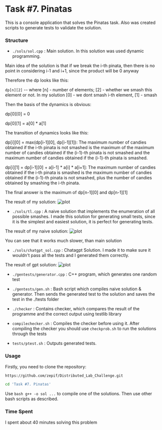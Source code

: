 # Task #7. Pinatas

This is a console application that solves the Pinatas task. Also was created scripts to generate tests to validate the
solution.

### Structure

- `./sols/sol.cpp` : Main solution. In this solution was used dynamic programming.

Main idea of the solution is that if we break the i-th pinata, then there is no point in considering i-1 and i+1, since the product will be 0 anyway

Therefore the dp looks like this:

`dp[n][2]` -- where [n] - number of elements; [2] - whether we smash this element or not. In my solution [0] - we
dont smash i-th element, [1] - smash

Then the basis of the dynamics is obvious:

dp[0][0] = 0

dp[0][1] = a[0] * a[1]


The transition of dynamics looks like this:

dp[i][0] = max(dp[i-1][0], dp[i-1][1]): The maximum number of candies obtained if the i-th pinata is not smashed is the maximum of the maximum number of candies obtained if the (i-1)-th pinata is not smashed and the maximum number of candies obtained if the (i-1)-th pinata is smashed.

dp[i][1] = dp[i-1][0] + a[i-1] * a[i] * a[i+1]: The maximum number of candies obtained if the i-th pinata is smashed is the maximum number of candies obtained if the (i-1)-th pinata is not smashed, plus the number of candies obtained by smashing the i-th pinata.

The final answer is the maximum of dp[n-1][0] and dp[n-1][1]

The result of my solution: ![plot](./img/sol_result.png)


- `./sols/tl.cpp` : A naive solution that implements the enumeration of all possible smashes. I made this solution
for generating small tests, since it is the simplest and easiest solution, it is perfect for generating tests.

The result of my naive solution: ![plot](./img/tl_result.png)

You can see that it works much slower, than main solution


- `./sols/chatgpt_sol.cpp` : Chatagpt Solution. I made it to make sure it wouldn't pass all the tests and I generated
them correctly.

The result of gpt solution: ![plot](./img/gpt_result.png)


- `./gentests/generator.cpp` : C++ program, which generates one random test

- `./gentests/gen.sh` : Bash script which compiles naive solution & generator. Then sends the generated test to the solution and saves the test in the ./tests folder

- `./checker` : Contains checker, which compares the result of the programme and the correct output using testlib library

- `compilechecker.sh` : Compiles the checker before using it. After compiling the checker you should use `checkprob.sh` to run the solutions through the tests

- `tests/ptest.sh` : Outputs generated tests.

### Usage

Firstly, you need to clone the repository:

```bash
https://github.com/zepif/Distributed_Lab_Challenge.git

cd 'Task #7. Pinatas'
```

Use `bash g++ -o sol ...` to compile one of the solutions. Then use other bash scripts as described.

### Time Spent

I spent about 40 minutes solving this problem
